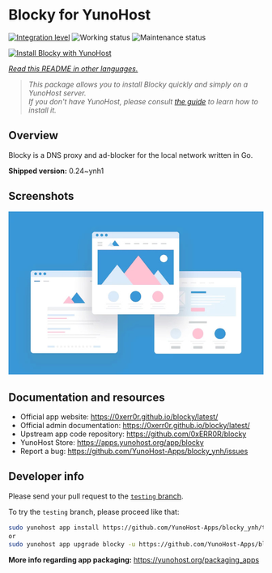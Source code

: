 <!--
N.B.: This README was automatically generated by <https://github.com/YunoHost/apps/tree/master/tools/readme_generator>
It shall NOT be edited by hand.
-->

# Blocky for YunoHost

[![Integration level](https://apps.yunohost.org/badge/integration/blocky)](https://ci-apps.yunohost.org/ci/apps/blocky/)
![Working status](https://apps.yunohost.org/badge/state/blocky)
![Maintenance status](https://apps.yunohost.org/badge/maintained/blocky)

[![Install Blocky with YunoHost](https://install-app.yunohost.org/install-with-yunohost.svg)](https://install-app.yunohost.org/?app=blocky)

*[Read this README in other languages.](./ALL_README.md)*

> *This package allows you to install Blocky quickly and simply on a YunoHost server.*  
> *If you don't have YunoHost, please consult [the guide](https://yunohost.org/install) to learn how to install it.*

## Overview

Blocky is a DNS proxy and ad-blocker for the local network written in Go.

**Shipped version:** 0.24~ynh1

## Screenshots

![Screenshot of Blocky](./doc/screenshots/example.jpg)

## Documentation and resources

- Official app website: <https://0xerr0r.github.io/blocky/latest/>
- Official admin documentation: <https://0xerr0r.github.io/blocky/latest/>
- Upstream app code repository: <https://github.com/0xERR0R/blocky>
- YunoHost Store: <https://apps.yunohost.org/app/blocky>
- Report a bug: <https://github.com/YunoHost-Apps/blocky_ynh/issues>

## Developer info

Please send your pull request to the [`testing` branch](https://github.com/YunoHost-Apps/blocky_ynh/tree/testing).

To try the `testing` branch, please proceed like that:

```bash
sudo yunohost app install https://github.com/YunoHost-Apps/blocky_ynh/tree/testing --debug
or
sudo yunohost app upgrade blocky -u https://github.com/YunoHost-Apps/blocky_ynh/tree/testing --debug
```

**More info regarding app packaging:** <https://yunohost.org/packaging_apps>
